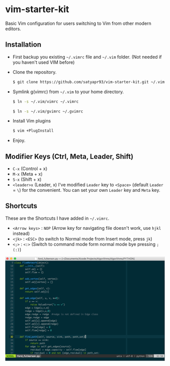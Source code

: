 # vim-starter-kit
Basic Vim configuration for users switching to Vim from other modern editors.

## Installation
* First backup you existing `~/.vimrc` file and `~/.vim` folder. (Not needed if you haven't used VIM before)
* Clone the repository. 

  ```bash
  $ git clone https://github.com/satyapr93/vim-starter-kit.git ~/.vim
  ```
* Symlink g(vimrc) from `~/.vim` to your home directory.

  ```bash
  $ ln -s ~/.vim/vimrc ~/.vimrc
  ```
  
  ```bash
  $ ln -s ~/.vim/gvimrc ~/.gvimrc
  ```
* Install Vim plugins

  ```bash
  $ vim +PlugInstall 
  ```
* Enjoy.

## Modifier Keys (Ctrl, Meta, Leader, Shift)
* `C-x` (Control + x)
* `M-x` (Meta + x)
* `S-x` (Shift + x)
* `<leader>x` (Leader, x)
I've modified `Leader` key to `<Space>` (default `Leader` = `\`) for the convenient. You can set your own `Leader` key and `Meta` key.

## Shortcuts
These are the Shortcuts I have added in `~/.vimrc`.

* `<Arrow keys>` : `NOP` (Arrow key for navigating file doesn't work, use `hjkl` instead)
* `<jk>` : `<ESC>` (to switch to Normal mode from Insert mode, press `jk`)
* `<;>`  : `<:>` (Switch to command mode form normal mode bye pressing `;(:)`)

![Preview](_assets/preview.png "Preview.")
